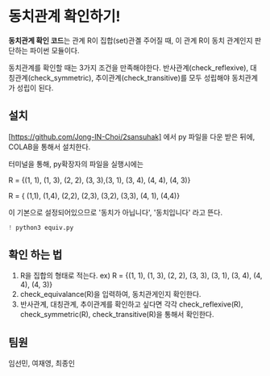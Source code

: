 # 동치관계 확인하기!

**동치관계 확인 코드**는 관계 R이 집합(set)관곌 주어질 때, 이 관계 R이 동치 관계인지 판단하는 파이썬 모듈이다.

동치관계를 확인할 때는 3가지 조건을 만족해야한다. 반사관계(check_reflexive), 대칭관계(check_symmetric), 추이관계(check_transitive)를 모두 성립해야 동치관계가 성립이 된다.


## 설치
[https://github.com/Jong-IN-Choi/2sansuhak] 에서 py 파일을 다운 받은 뒤에, COLAB을 통해서 설치한다. 

터미널을 통해, py확장자의 파일을 실행시에는 

R = {(1, 1), (1, 3), (2, 2), (3, 3),(3, 1), (3, 4), (4, 4), (4, 3)} 

R = { (1,1), (1,4), (2,2), (2,3), (3,2), (3,3), (4, 1), (4,4)}

이 기본으로 설정되어있으므로 '동치가 아닙니다', '동치입니다' 라고 뜬다.
    
```python
! python3 equiv.py
```



## 확인 하는 법
1. R을 집합의 형태로 적는다. 
  ex) R = {(1, 1), (1, 3), (2, 2), (3, 3), (3, 1), (3, 4), (4, 4), (4, 3)}
2. check_equivalance(R)을 입력하여, 동치관게인지 확인한다.
3. 반사관계, 대칭관계, 추이관계를 확인하고 싶다면 각각 check_reflexive(R), check_symmetric(R), check_transitive(R)을 통해서 확인한다.


## 팀원
임선민, 여재영, 최종인

